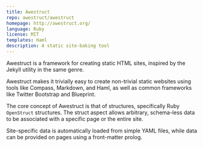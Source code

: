 ```yaml
---
title: Awestruct
repo: awestruct/awestruct
homepage: http://awestruct.org/
language: Ruby
license: MIT
templates: Haml
description: A static site-baking tool
---
```


Awestruct is a framework for creating static HTML sites, inspired by the Jekyll utility in the same genre.

Awestruct makes it trivially easy to create non-trivial static websites using tools like Compass, Markdown, and Haml, as well as common frameworks like Twitter Bootstrap and Blueprint.

The core concept of Awestruct is that of structures, specifically Ruby `OpenStruct` structures. The struct aspect allows arbitrary, schema-less data to be associated with a specific page or the entire site.

Site-specific data is automatically loaded from simple YAML files, while data can be provided on pages using a front-matter prolog.
